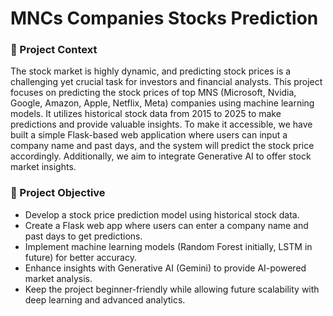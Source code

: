 # MNCs Companies Stocks Prediction

### 📝 Project Context
The stock market is highly dynamic, and predicting stock prices is a challenging yet crucial task for investors and financial analysts. This project focuses on predicting the stock prices of top MNS (Microsoft, Nvidia, Google, Amazon, Apple, Netflix, Meta) companies using machine learning models. It utilizes historical stock data from 2015 to 2025 to make predictions and provide valuable insights.
To make it accessible, we have built a simple Flask-based web application where users can input a company name and past days, and the system will predict the stock price accordingly. Additionally, we aim to integrate Generative AI to offer stock market insights.

### 🎯 Project Objective
- Develop a stock price prediction model using historical stock data.
- Create a Flask web app where users can enter a company name and past days to get predictions.
- Implement machine learning models (Random Forest initially, LSTM in future) for better accuracy.
- Enhance insights with Generative AI (Gemini) to provide AI-powered market analysis.
- Keep the project beginner-friendly while allowing future scalability with deep learning and advanced analytics.